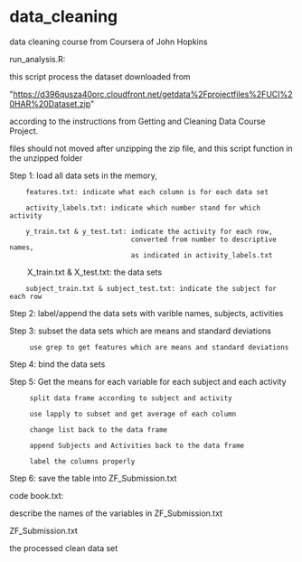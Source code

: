 # data_cleaning
data cleaning course from Coursera of John Hopkins

run_analysis.R:

this script process the dataset downloaded from

"https://d396qusza40orc.cloudfront.net/getdata%2Fprojectfiles%2FUCI%20HAR%20Dataset.zip"

according to the instructions from Getting and Cleaning Data Course Project.

files should not moved after unzipping the zip file, and this script function in the unzipped folder


Step 1: load all data sets in the memory, 

        features.txt: indicate what each column is for each data set
        
        activity_labels.txt: indicate which number stand for which activity
        
        y_train.txt & y_test.txt: indicate the activity for each row, 
                                  converted from number to descriptive names,
                                  as indicated in activity_labels.txt
        
        X_train.txt & X_test.txt: the data sets
        
        subject_train.txt & subject_test.txt: indicate the subject for each row
        
 Step 2: label/append the data sets with varible names, subjects, activities
  
 Step 3: subset the data sets which are means and standard deviations
        
         use grep to get features which are means and standard deviations
 
 Step 4: bind the data sets

 Step 5: Get the means for each variable for each subject and each activity
 
         split data frame according to subject and activity
         
         use lapply to subset and get average of each column
         
         change list back to the data frame
         
         append Subjects and Activities back to the data frame
         
         label the columns properly
         
Step 6: save the table into ZF_Submission.txt


code book.txt:

describe the names of the variables in ZF_Submission.txt


ZF_Submission.txt

the processed clean data set
